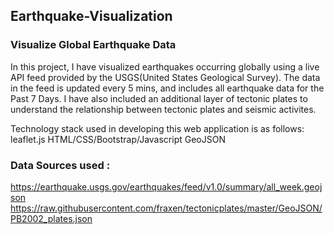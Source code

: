 ## Earthquake-Visualization

### Visualize Global Earthquake Data
In this project, I have visualized earthquakes occurring globally using a live API feed provided by the USGS(United States Geological Survey). The data in the feed is updated every 5 mins, and includes all earthquake data for the Past 7 Days. I have also included an additional layer of tectonic plates to understand the relationship between tectonic plates and seismic activites.

Technology stack used in developing this web application is as follows:
leaflet.js
HTML/CSS/Bootstrap/Javascript
GeoJSON

### Data Sources used :
https://earthquake.usgs.gov/earthquakes/feed/v1.0/summary/all_week.geojson
https://raw.githubusercontent.com/fraxen/tectonicplates/master/GeoJSON/PB2002_plates.json
